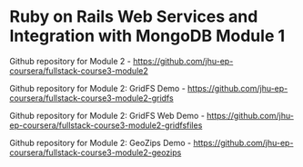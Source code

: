 # Ruby on Rails Web Services and Integration with MongoDB Module 1

Github repository for Module 2 - https://github.com/jhu-ep-coursera/fullstack-course3-module2

Github repository for Module 2: GridFS Demo - https://github.com/jhu-ep-coursera/fullstack-course3-module2-gridfs

Github repository for Module 2: GridFS Web Demo - https://github.com/jhu-ep-coursera/fullstack-course3-module2-gridfsfiles

Github repository for Module 2: GeoZips Demo - https://github.com/jhu-ep-coursera/fullstack-course3-module2-geozips


```

```
